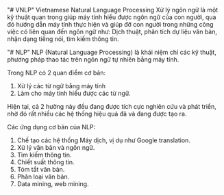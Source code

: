 "# VNLP"
Vietnamese Natural Language Processing
Xử lý ngôn ngữ là một kỹ thuật quan trọng giúp máy tính hiểu được ngôn ngữ của con người, qua đó hướng dẫn máy tính thực hiện và giúp đỡ con người trong những công việc có liên quan đến ngôn ngữ như: Dịch thuật, phân tích dự liệu văn bản, nhận dạng tiếng nói, tìm kiếm thông tin.

"# NLP"
NLP (Natural Language Processing) là khái niệm chỉ các kỹ thuật, phương pháp thao tác trên ngôn ngữ tự nhiên bằng máy tính.

Trong NLP có 2 quan điểm cơ bản:
1. Xử lý các từ ngữ bằng máy tính
2. Làm cho máy tính hiểu được các từ ngữ.

Hiện tại, cả 2 hường này đều đang được tích cực nghiên cứu và phát triển, nhờ đó rất nhiều các hệ thống hiệu quả đã và đang được tạo ra.

Các ứng dụng cơ bản của NLP:
1. Chế tạo các hệ thống Máy dịch, vị dụ như Google translation.
2. Xử lý văn bản và ngôn ngữ.
3. Tìm kiếm thông tin.
4. Chiết suất thông tin.
5. Tóm tắt văn bản.
6. Phân loại văn bản.
7. Data mining, web mining.

